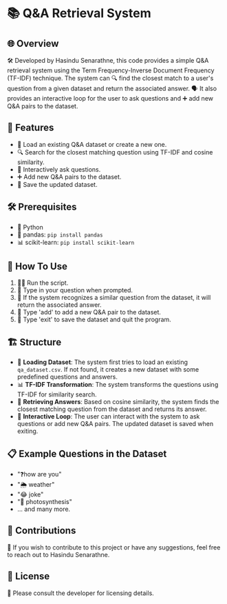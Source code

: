 

# 📚 Q&A Retrieval System

## 🌐 Overview

🛠 Developed by Hasindu Senarathne, this code provides a simple Q&A retrieval system using the Term Frequency-Inverse Document Frequency (TF-IDF) technique. The system can 🔍 find the closest match to a user's question from a given dataset and return the associated answer. 🗣️ It also provides an interactive loop for the user to ask questions and ➕ add new Q&A pairs to the dataset.

## 🌟 Features

- 📂 Load an existing Q&A dataset or create a new one.
- 🔍 Search for the closest matching question using TF-IDF and cosine similarity.
- 💬 Interactively ask questions.
- ➕ Add new Q&A pairs to the dataset.
- 💾 Save the updated dataset.

## 🛠 Prerequisites

- 🐍 Python
- 🐼 pandas: `pip install pandas`
- 📊 scikit-learn: `pip install scikit-learn`

## 🚀 How To Use

1. 🏃‍♂️ Run the script.
2. 📝 Type in your question when prompted.
3. 🤖 If the system recognizes a similar question from the dataset, it will return the associated answer.
4. 📌 Type 'add' to add a new Q&A pair to the dataset.
5. 🚪 Type 'exit' to save the dataset and quit the program.

## 🏗 Structure

- 📂 **Loading Dataset**: The system first tries to load an existing `qa_dataset.csv`. If not found, it creates a new dataset with some predefined questions and answers.
- 📊 **TF-IDF Transformation**: The system transforms the questions using TF-IDF for similarity search.
- 📢 **Retrieving Answers**: Based on cosine similarity, the system finds the closest matching question from the dataset and returns its answer.
- 💬 **Interactive Loop**: The user can interact with the system to ask questions or add new Q&A pairs. The updated dataset is saved when exiting.

## 📋 Example Questions in the Dataset

- "❓how are you"
- "🌦 weather"
- "😂 joke"
- "🌱 photosynthesis"
- ... and many more.

## 🤝 Contributions

📩 If you wish to contribute to this project or have any suggestions, feel free to reach out to Hasindu Senarathne.

## 📜 License

🔑 Please consult the developer for licensing details.
